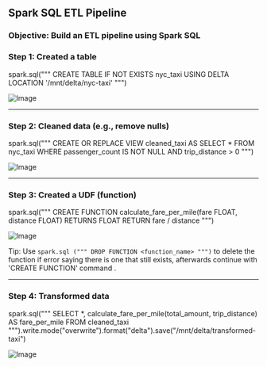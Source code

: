 ## Spark SQL ETL Pipeline
### Objective: Build an ETL pipeline using Spark SQL



### Step 1: Created a table
spark.sql("""
CREATE TABLE IF NOT EXISTS nyc_taxi
USING DELTA
LOCATION '/mnt/delta/nyc-taxi'
""")


![Image](https://github.com/user-attachments/assets/388c2852-3ed6-4e7a-8c91-7b5b3dc435c3)


---

### Step 2: Cleaned data (e.g., remove nulls)
spark.sql("""
CREATE OR REPLACE VIEW cleaned_taxi AS
SELECT *
FROM nyc_taxi
WHERE passenger_count IS NOT NULL AND trip_distance > 0
""")

![Image](https://github.com/user-attachments/assets/49def860-9839-4c95-aad2-97428a5c45a5)


---

### Step 3: Created a UDF (function)
spark.sql("""
CREATE FUNCTION calculate_fare_per_mile(fare FLOAT, distance FLOAT)
RETURNS FLOAT
RETURN fare / distance
""")


![Image](https://github.com/user-attachments/assets/827bca01-a5b1-4f50-8a16-6cb8a6221a93)

Tip: Use `spark.sql (""" DROP FUNCTION <function_name> """)` to delete the function if error saying there is one that still exists, 
afterwards continue with 'CREATE FUNCTION' command . 



---

### Step 4: Transformed data
spark.sql("""
SELECT *, calculate_fare_per_mile(total_amount, trip_distance) AS fare_per_mile
FROM cleaned_taxi
""").write.mode("overwrite").format("delta").save("/mnt/delta/transformed-taxi")


![Image](https://github.com/user-attachments/assets/208a547d-4c1e-4a76-9854-99f7b8266723)
